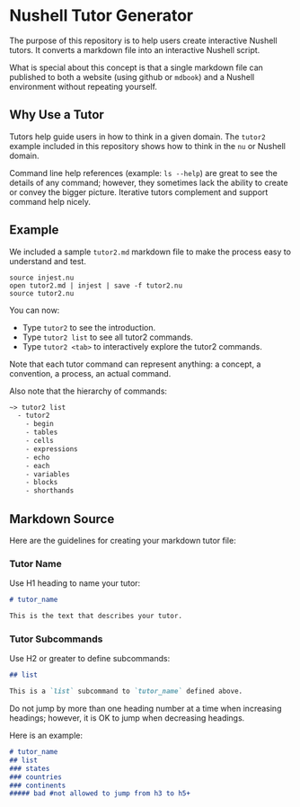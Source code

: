 # Nushell Tutor Generator

The purpose of this repository is to help users create interactive Nushell tutors. It converts a markdown file into an interactive Nushell script.

What is special about this concept is that a single markdown file can published to both a website (using github or `mdbook`) and a Nushell environment without repeating yourself.

## Why Use a Tutor

Tutors help guide users in how to think in a given domain. The `tutor2` example included in this repository shows how to think in the `nu` or Nushell domain.

Command line help references (example: `ls --help`) are great to see the details of any command; however, they sometimes lack the ability to create or convey the bigger picture. Iterative tutors complement and support command help nicely.

## Example

We included a sample `tutor2.md` markdown file to make the process easy to understand and test.

```nu
source injest.nu
open tutor2.md | injest | save -f tutor2.nu
source tutor2.nu
```

You can now:

- Type `tutor2` to see the introduction.
- Type `tutor2 list` to see all tutor2 commands.
- Type `tutor2 <tab>` to interactively explore the tutor2 commands.

Note that each tutor command can represent anything: a concept, a convention, a process, an actual command.

Also note that the hierarchy of commands:

```txt
~> tutor2 list
  - tutor2
    - begin
    - tables
    - cells
    - expressions
    - echo
    - each
    - variables
    - blocks
    - shorthands
```

## Markdown Source

Here are the guidelines for creating your markdown tutor file:

### Tutor Name

Use H1 heading to name your tutor:

```md
# tutor_name

This is the text that describes your tutor.
```

### Tutor Subcommands

Use H2 or greater to define subcommands:

```md
## list

This is a `list` subcommand to `tutor_name` defined above.
```

Do not jump by more than one heading number at a time when increasing headings; however, it is OK to jump when decreasing headings.

Here is an example:

```md
# tutor_name
## list
### states
### countries
### continents
##### bad #not allowed to jump from h3 to h5+
```


